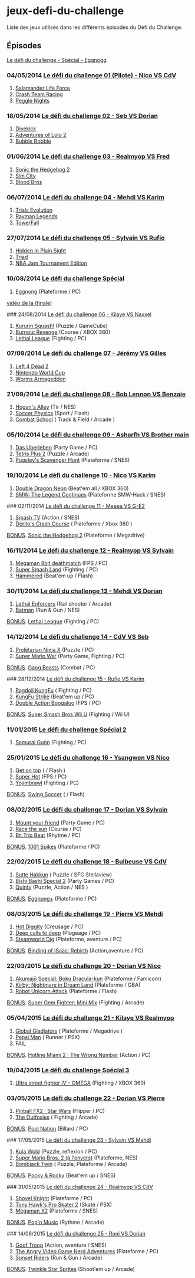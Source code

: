 # jeux-defi-du-challenge

Liste des jeux utilisés dans les différents épisodes du Défi du Challenge.

## Épisodes

[Le défi du challenge - Spécial  - Eggnogg](https://www.youtube.com/watch?v=Zvh6bkhDhEg)


### 04/05/2014 [Le défi du challenge 01 (Pilote) - Nico VS CdV](https://www.youtube.com/watch?v=YsyXkDORsA8)

1. [Salamander Life Force](https://fr.wikipedia.org/wiki/Salamander_%28jeu_vid%C3%A9o%29)
2. [Crash Team Racing](https://fr.wikipedia.org/wiki/Crash_Team_Racing)
3. [Peggle Nights](https://fr.wikipedia.org/wiki/Peggle_Nights)

### 18/05/2014 [Le défi du challenge 02 - Seb VS Dorian](https://www.youtube.com/watch?v=dmZA9AotCAA)

1. [Divekick](https://en.wikipedia.org/wiki/Divekick)
2. [Adventures of Lolo 2](https://fr.wikipedia.org/wiki/Adventures_of_Lolo_2)
3. [Bubble Bobble](https://fr.wikipedia.org/wiki/Bubble_Bobble)

### 01/06/2014 [Le défi du challenge 03 - Realmyop VS Fred](https://www.youtube.com/watch?v=8zICy3swdoQ)

1. [Sonic the Hedgehog 2](https://fr.wikipedia.org/wiki/Sonic_the_Hedgehog_2)
2. [Sim City](https://fr.wikipedia.org/wiki/SimCity_%28jeu_vid%C3%A9o,_1989%29)
3. [Blood Bros](https://fr.wikipedia.org/wiki/Blood_Bros.)

### 06/07/2014 [Le défi du challenge 04 - Mehdi VS Karim](https://www.youtube.com/watch?v=D1e8h6LNUE0)

1. [Trials Evolution](https://fr.wikipedia.org/wiki/Trials_Evolution)
2. [Rayman Legends](https://fr.wikipedia.org/wiki/Rayman_Legends)
3. [TowerFall](https://fr.wikipedia.org/wiki/TowerFall)

### 27/07/2014 [Le défi du challenge 05 - Sylvain VS Rufio](https://www.youtube.com/watch?v=WbTpRAhsJlQ)

1. [Hidden In Plain Sight](http://store.steampowered.com/app/303590/)
2. [Triad](http://auntiepixelante.com/triad/)
3. [NBA Jam Tournament Edition](https://fr.wikipedia.org/wiki/NBA_Jam:_Tournament_Edition)

### 10/08/2014 [Le défi du challenge Spécial](https://www.youtube.com/watch?v=Zvh6bkhDhEg)

1. [Eggnong](http://madgarden.itch.io/eggnogg) (Plateforme / PC)

[vidéo de la (finale)](https://www.youtube.com/watch?v=f9hrywv8cn0)

### 24/08/2014 [Le défi du challenge 06 - Kilaye VS Naxxel](https://www.youtube.com/watch?v=URMAiJFEw2s)

1. [Kururin Squash!](https://en.wikipedia.org/wiki/Kururin_Squash!) (Puzzle / GameCube)
2. [Burnout Revenge](https://fr.wikipedia.org/wiki/Burnout_Revenge) (Course / XBOX 360)
3. [Lethal League](https://fr.wikipedia.org/wiki/Lethal_League) (Fighting / PC)

### 07/09/2014 [Le défi du challenge 07 - Jérémy VS Gilles](https://www.youtube.com/watch?v=G9OFY0eiJSI)

1. [Left 4 Dead 2](https://fr.wikipedia.org/wiki/Left_4_Dead_2)
2. [Nintendo World Cup](https://fr.wikipedia.org/wiki/Nintendo_World_Cup)
3. [Worms Armageddon](https://fr.wikipedia.org/wiki/Worms_Armageddon)

### 21/09/2014 [Le défi du challenge 08 - Bob Lennon VS Benzaie](https://www.youtube.com/watch?v=YWk9Wpnoq6c)

1. [Hogan's Alley](https://fr.wikipedia.org/wiki/Hogan%27s_Alley_%28jeu_vid%C3%A9o%29)  (Tir / NES)
2. [Soccer Physics](http://ottoojala.com/soccerphysics/) (Sport / Flash)
3. [Combat School](https://en.wikipedia.org/wiki/Combat_School) ( Track & Field / Arcade )

### 05/10/2014 [Le défi du challenge 09 - Asharfh VS Brother main](https://www.youtube.com/watch?v=xVO3fnfY6CU)

1. [Das Uberleben](http://www.pixelprospector.com/das-uberleben/) (Party Game / PC)
2. [Tetris Plus 2](https://fr.wikipedia.org/wiki/Tetris_Plus) (Puzzle / Arcade)
3. [Pugsley's Scavenger Hunt](https://fr.wikipedia.org/wiki/The_Addams_Family:_Pugsley%27s_Scavenger_Hunt) (Plateforme / SNES)

### 19/10/2014 [Le défi du challenge 10 - Nico VS Karim](https://www.youtube.com/watch?v=_xV-VF2ZHxA)

1. [Double Dragon Neon](https://fr.wikipedia.org/wiki/Double_Dragon:_Neon) (Beat'em all / XBOX 360)
2. [SMW: The Legend Continues](http://fusoya.eludevisibility.org/lm/dw.html) (Plateforme SMW-Hack / SNES)

### 02/11/2014 [Le défi du challenge 11 - Meeea VS G-E2](https://www.youtube.com/watch?v=C6bC7iAxhB4)

1. [Smash TV](https://fr.wikipedia.org/wiki/Smash_TV_%28jeu_vid%C3%A9o%29) (Action / SNES)
2. [Dorito's Crash Course](https://en.wikipedia.org/wiki/Doritos_Crash_Course) ( Plateforme / Xbox 360 )

[BONUS](https://www.youtube.com/watch?v=ljJsieWBiSk). [Sonic the Hedgehog 2](https://fr.wikipedia.org/wiki/Sonic_the_Hedgehog_2) (Plateforme / Megadrive)

### 16/11/2014 [Le défi du challenge 12 - Realmyop VS Sylvain](https://www.youtube.com/watch?v=Xu4fpFy3V0I)

1. [Megaman 8bit deathmatch](http://cutstuff.net/mm8bdm/) (FPS / PC)
2. [Super Smash Land](http://www.supersmashland.com/) (Fighting / PC)
3. [Hammered](http://www.daviddraws.co.uk/games.html) (Beat'em up / Flash)

### 30/11/2014 [Le défi du challenge 13 - Mehdi VS Dorian](https://www.youtube.com/watch?v=HZN6UjThBOA)

1. [Lethal Enforcers](https://fr.wikipedia.org/wiki/Lethal_Enforcers) (Rail shooter / Arcade)
2. [Batman](https://fr.wikipedia.org/wiki/Batman:_The_Video_Game) (Run & Gun / NES)

[BONUS](https://www.youtube.com/watch?v=6wKBK7jWgfY). [Lethal League](https://fr.wikipedia.org/wiki/Lethal_League) (Fighting / PC)

### 14/12/2014 [Le défi du challenge 14 - CdV VS Seb](https://www.youtube.com/watch?v=WZ6PBoL2lDc)

1. [Prolétarian Ninja X](http://deepnight.net/games/proletarian-ninja-x/) (Puzzle / PC)
2. [Super Mario War](http://supermariowar.supersanctuary.net/) (Party Game, Fighting / PC)

[BONUS](https://www.youtube.com/watch?v=vQWp-k4PUkI). [Gang Beasts](http://gangbeasts.com/) (Combat / PC)

### 28/12/2014 [Le défi du challenge 15 - Rufio VS Karim](https://www.youtube.com/watch?v=d5Kg0iJidzI)

1. [Ragdoll KungFu](http://www.ragdollkungfu.com/) ( Fighting / PC)
2. [KungFu Strike](http://qoocsoft.com/en/) (Beat'em up / PC)
3. [Double Action Boogaloo](http://www.doubleactiongame.com/) (FPS / PC)

[BONUS](https://www.youtube.com/watch?v=NdpHStDUKgI). [Super Smash Bros Wii U](https://fr.wikipedia.org/wiki/Super_Smash_Bros._for_Nintendo_3DS_/_for_Wii_U) (Fighting / Wii U)

### 11/01/2015 [Le défi du challenge Spécial 2](https://www.youtube.com/watch?v=nokxggRp0XA)

1. [Samurai Gunn](https://fr.wikipedia.org/wiki/Samurai_Gunn) (Fighting / PC)

### 25/01/2015 [Le défi du challenge 16 - Ysangwen VS Nico](https://www.youtube.com/watch?v=iQkJZALlqN4)

1. [Get on top](http://www.foddy.net/GetOnTop.html) ( / Flash )
2. [Super Hot](http://superhotgame.com/) (FPS / PC)
3. [Yojimbrawl](http://www.pixellovegames.com/games/yojimbrawl/?game=yojimbrawl) (Fighting / PC)

[BONUS](https://www.youtube.com/watch?v=Yy6av5rLwCc). [Swing Soccer](http://www.bored.com/games/swing-soccer/) ( / Flash)

### 08/02/2015 [Le défi du challenge 17 - Dorian VS Sylvain](https://www.youtube.com/watch?v=THrn0xJXtjY)

1. [Mount your friend](http://store.steampowered.com/app/296470/) (Party Game / PC)
2. [Race the sun](https://en.wikipedia.org/wiki/Race_the_Sun_%28video_game%29) (Course / PC)
3. [Bit.Trip Beat](https://fr.wikipedia.org/wiki/Bit.Trip_Beat) (Rhytme / PC)

[BONUS](https://www.youtube.com/watch?v=j7cOZ_nA_0A). [1001 Spikes](https://en.wikipedia.org/wiki/1001_Spikes) (Plateforme / PC)

### 22/02/2015 [Le défi du challenge 18 - Bulbeuse VS CdV](https://www.youtube.com/watch?v=0--pfNtZ_eY)

1. [Sutte Hakkun](https://en.wikipedia.org/wiki/Sutte_Hakkun) ( Puzzle / SFC Stellaview)
2. [Bishi Bashi Special 2](https://en.wikipedia.org/wiki/Bishi_Bashi) (Party Games / PC)
3. [Quinty](https://en.wikipedia.org/wiki/Mendel_Palace) (Puzzle, Action / NES )

[BONUS](https://www.youtube.com/watch?v=p1HrU2a2xS4). [Eggnong+](http://madgarden.itch.io/eggnogg) (Plateforme / PC)

### 08/03/2015 [Le défi du challenge 19 - Pierre VS Mehdi](https://www.youtube.com/watch?v=c-SYA7_4044)

1. [Hot Diggity](http://ludumdare.com/compo/ludum-dare-29/?action=preview&uid=35553) (Creusage / PC)
2. [Deep calls to deep](http://ludumdare.com/compo/ludum-dare-29/?action=preview&uid=32804) (Plogeage / PC)
3. [Steamworld Dig](https://en.wikipedia.org/wiki/SteamWorld_Dig) (Plateforme, aventure / PC)

[BONUS](https://www.youtube.com/watch?v=nSfCbcbuWvo). [Binding of ISaac: Rebirth](https://fr.wikipedia.org/wiki/The_Binding_of_Isaac:_Rebirth) (Action,aventure / PC)

### 22/03/2015 [Le défi du challenge 20 - Dorian VS Nico](https://www.youtube.com/watch?v=81ifTiWdOmA)

1. [Akumajō Special: Boku Dracula-kun](https://en.wikipedia.org/wiki/Akumaj%C5%8D_Special:_Boku_Dracula-kun) (Plateforme / Famicom)
2. [Kirby: Nightmare in Dream Land](https://fr.wikipedia.org/wiki/Kirby:_Nightmare_in_Dream_Land) (Plateforme / GBA)
3. [Robot Unicorn Attack](https://fr.wikipedia.org/wiki/Robot_Unicorn_Attack) (Plateforme / Flash)

[BONUS](https://www.youtube.com/watch?v=lO-3kC5JCuM). [Super Gem Fighter: Mini Mix](https://fr.wikipedia.org/wiki/Super_Gem_Fighter:_Mini_Mix) (Fighting / Arcade)

### 05/04/2015 [Le défi du challenge 21 - Kilaye VS Realmyop](https://www.youtube.com/watch?v=AyC0wiT33pw)

1. [Global Gladiators](https://fr.wikipedia.org/wiki/Global_Gladiators) ( Plateforme / Megadrive )
2. [Pepsi Man](https://en.wikipedia.org/wiki/Pepsiman_%28video_game%29) ( Runner / PSX)
3. FAIL

[BONUS](https://www.youtube.com/watch?v=nO4FjiRtoT4). [Hotline Miami 2 : The Wrong Number](https://fr.wikipedia.org/wiki/Hotline_Miami_2:_Wrong_Number) (Action / PC)

### 19/04/2015 [Le défi du challenge Spécial 3](https://www.youtube.com/watch?v=BNF_0kxJQ_A)

1. [Ultra street fighter IV - OMEGA](https://fr.wikipedia.org/wiki/Super_Street_Fighter_IV) (Fighting / XBOX 360)

### 03/05/2015 [Le défi du challenge 22 - Dorian VS Pierre](https://www.youtube.com/watch?v=GeR_lYme2NA)

1. [Pinball FX2 : Star Wars](https://en.wikipedia.org/wiki/Pinball_FX_2) (Flipper / PC)
2. [The Outfoxies](https://en.wikipedia.org/wiki/The_Outfoxies) ( Fighting / Arcade)

[BONUS](https://www.youtube.com/watch?v=Lgy7_XUWf-A). [Pool Nation]() (Billard / PC)

### 17/05/2015 [Le défi du challenge 23 - Sylvain VS Mehdi](https://www.youtube.com/watch?v=2B2sATvxNqI)

1. [Kula Wold](https://fr.wikipedia.org/wiki/Kula_World) (Puzzle, reflexion / PC)
2. [Super Mario Bros. 2 (à l'envers)](https://fr.wikipedia.org/wiki/Super_Mario_Bros._2) (Plateforme, NES)
3. [Bombjack Twin](https://en.wikipedia.org/wiki/Bomb_Jack#Sequels) ( Puzzle, Plateforme / Arcade)

[BONUS](https://www.youtube.com/watch?v=hbBr8iYQD4c). [Pocky & Rocky](https://fr.wikipedia.org/wiki/Pocky_and_Rocky) (Beat'em up / SNES)

### 31/05/2015 [Le défi du challenge 24 - Realmyop VS CdV](https://www.youtube.com/watch?v=xwhZhGycRWE)

1. [Shovel Knight](https://fr.wikipedia.org/wiki/Shovel_Knight) (Plateforme / PC)
2. [Tony Hawk's Pro Skater 2](https://fr.wikipedia.org/wiki/Tony_Hawk%27s_Pro_Skater_2) (Skate / PSX)
3. [Megaman X2](https://fr.wikipedia.org/wiki/Megaman_X2) (Plateforme / SNES)

[BONUS](https://www.youtube.com/watch?v=zH0-D-xJHrw). [Pop'n Music](https://fr.wikipedia.org/wiki/Pop%27n_Music) (Rythme / Arcade)

### 14/06/2015 [Le défi du challenge 25 - Roni VS Dorian](https://www.youtube.com/watch?v=D7FUJx_dX14)

1. [Goof Troop](https://fr.wikipedia.org/wiki/Goof_Troop) (Action, aventure / SNES)
2. [The Angry Video Game Nerd Adventures](https://fr.wikipedia.org/wiki/The_Angry_Video_Game_Nerd#Jeu_vid.C3.A9o) (Plateforme / PC)
3. [Sunset Riders](https://fr.wikipedia.org/wiki/Sunset_Riders) (Run & Gun / Arcade)

[BONUS](https://www.youtube.com/watch?v=C3-Nul3sT7M). [Twinkle Star Sprites](https://fr.wikipedia.org/wiki/Twinkle_Star_Sprites) (Shoot'em up / Arcade)






